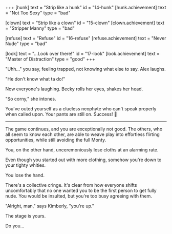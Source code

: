 +++
[hunk]
  text = "Strip like a hunk"
  id = "14-hunk"
  [hunk.achievement]
    text = "Not Too Sexy"
    type = "bad"

[clown]
  text = "Strip like a clown"
  id = "15-clown"
  [clown.achievement]
    text = "Stripper Manny"
    type = "bad"

[refuse]
  text = "Refuse"
  id = "16-refuse"
  [refuse.achievement]
    text = "Never Nude"
    type = "bad"

[look]
  text = "…Look over there!"
  id = "17-look"
  [look.achievement]
    text = "Master of Distraction"
    type = "good"
+++

"Uhh…" you say, feeling trapped, not knowing what else to say. Alex laughs.

"He don't know what ta do!"

Now everyone's laughing. Becky rolls her eyes, shakes her head.

"So corny," she intones.

You've outed yourself as a clueless neophyte who can't speak properly
when called upon. Your pants are still on. Success! :100:

---

The game continues, and you are exceptionally not good. The others, who
all seem to know each other, are able to weave play into effortless
flirting opportunities, while still avoiding the full Monty.

You, on the other hand, unceremoniously lose cloths at an alarming rate.

Even though you started out with more clothing, somehow you're down to
your tighty whities.

You lose the hand.

There's a collective cringe. It's clear from how everyone shifts
uncomfortably that no one wanted you to be the first person to get fully
nude. You would be insulted, but you're too busy agreeing with them.

"Alright, man," says Kimberly, "you're up."

The stage is yours.

Do you…

